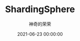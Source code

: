 ---
title: ShardingSphere
date: 2021-06-23 00:00:00
author: 神奇的荣荣
summary: ""
categories: ory-ShardingSphere
tags: 
   - ShardingSphere
   - 中间件
---